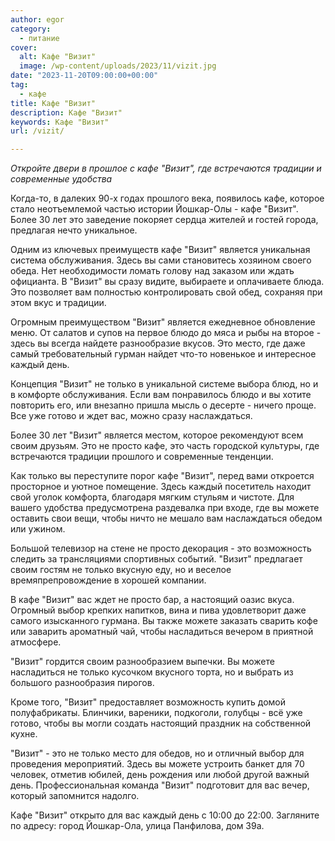 ```yaml
---
author: egor
category:
  - питание
cover:
  alt: Кафе "Визит"
  image: /wp-content/uploads/2023/11/vizit.jpg
date: "2023-11-20T09:00:00+00:00"
tag:
  - кафе
title: Кафе "Визит"
description: Кафе "Визит"
keywords: Кафе "Визит"
url: /vizit/

---
```

_Откройте двери в прошлое с кафе "Визит", где встречаются традиции и современные удобства_

Когда-то, в далеких 90-х годах прошлого века, появилось кафе, которое стало неотъемлемой частью истории Йошкар-Олы - кафе "Визит". Более 30 лет это заведение покоряет сердца жителей и гостей города, предлагая нечто уникальное.

Одним из ключевых преимуществ кафе "Визит" является уникальная система обслуживания. Здесь вы сами становитесь хозяином своего обеда. Нет необходимости ломать голову над заказом или ждать официанта. В "Визит" вы сразу видите, выбираете и оплачиваете блюда. Это позволяет вам полностью контролировать свой обед, сохраняя при этом вкус и традиции.

Огромным преимуществом "Визит" является ежедневное обновление меню. От салатов и супов на первое блюдо до мяса и рыбы на второе \- здесь вы всегда найдете разнообразие вкусов. Это место, где даже самый требовательный гурман найдет что-то новенькое и интересное каждый день.

Концепция "Визит" не только в уникальной системе выбора блюд, но и в комфорте обслуживания. Если вам понравилось блюдо и вы хотите повторить его, или внезапно пришла мысль о десерте \- ничего проще. Все уже готово и ждет вас, можно сразу наслаждаться.

Более 30 лет "Визит" является местом, которое рекомендуют всем своим друзьям. Это не просто кафе, это часть городской культуры, где встречаются традиции прошлого и современные тенденции.

Как только вы переступите порог кафе "Визит", перед вами откроется просторное и уютное помещение. Здесь каждый посетитель находит свой уголок комфорта, благодаря мягким стульям и чистоте. Для вашего удобства предусмотрена раздевалка при входе, где вы можете оставить свои вещи, чтобы ничто не мешало вам наслаждаться обедом или ужином.

Большой телевизор на стене не просто декорация \- это возможность следить за трансляциями спортивных событий. "Визит" предлагает своим гостям не только вкусную еду, но и веселое времяпрепровождение в хорошей компании.

В кафе "Визит" вас ждет не просто бар, а настоящий оазис вкуса. Огромный выбор крепких напитков, вина и пива удовлетворит даже самого изысканного гурмана. Вы также можете заказать сварить кофе или заварить ароматный чай, чтобы насладиться вечером в приятной атмосфере.

"Визит" гордится своим разнообразием выпечки. Вы можете насладиться не только кусочком вкусного торта, но и выбрать из большого разнообразия пирогов.

Кроме того, "Визит" предоставляет возможность купить домой полуфабрикаты. Блинчики, вареники, подкоголи, голубцы \- всё уже готово, чтобы вы могли создать настоящий праздник на собственной кухне.

"Визит" \- это не только место для обедов, но и отличный выбор для проведения мероприятий. Здесь вы можете устроить банкет для 70 человек, отметив юбилей, день рождения или любой другой важный день. Профессиональная команда "Визит" подготовит для вас вечер, который запомнится надолго.

Кафе "Визит" открыто для вас каждый день с 10:00 до 22:00. Загляните по адресу: город Йошкар-Ола, улица Панфилова, дом 39а.
